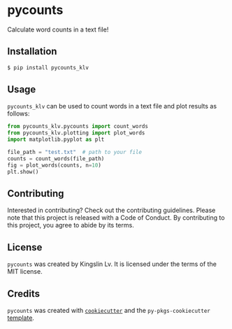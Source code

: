 # pycounts

Calculate word counts in a text file!

## Installation

```bash
$ pip install pycounts_klv
```

## Usage

`pycounts_klv` can be used to count words in a text file and plot results
as follows:

```python
from pycounts_klv.pycounts import count_words
from pycounts_klv.plotting import plot_words
import matplotlib.pyplot as plt

file_path = "test.txt"  # path to your file
counts = count_words(file_path)
fig = plot_words(counts, n=10)
plt.show()
```

## Contributing

Interested in contributing? Check out the contributing guidelines. Please note that this project is released with a Code of Conduct. By contributing to this project, you agree to abide by its terms.

## License

`pycounts` was created by Kingslin Lv. It is licensed under the terms of the MIT license.

## Credits

`pycounts` was created with [`cookiecutter`](https://cookiecutter.readthedocs.io/en/latest/) and the `py-pkgs-cookiecutter` [template](https://github.com/py-pkgs/py-pkgs-cookiecutter).
